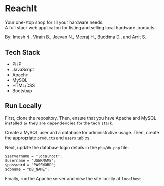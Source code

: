 # ReachIt

Your one-stop shop for all your hardware needs.  
A full stack web application for listing and selling local hardware products.

By: Imesh N., Virain B., Jeevan N., Meeraj H., Buddima D., and Amit S.

## Tech Stack

- PHP
- JavaScript
- Apache
- MySQL
- HTML/CSS
- Bootstrap

## Run Locally

First, clone the repository. Then, ensure that you have Apache and MySQL installed as they are dependencies for the tech stack.

Create a MySQL user and a database for administrative usage. Then, create the appropriate `products` and `users` tables.

Next, update the database login details in the `php/db.php` file:

```
$servername = "localhost";
$username = "USERNAME";
$password = "PASSWORD";
$dbname = "DB_NAME";
```

Finally, run the Apache server and view the site locally at `localhost`
